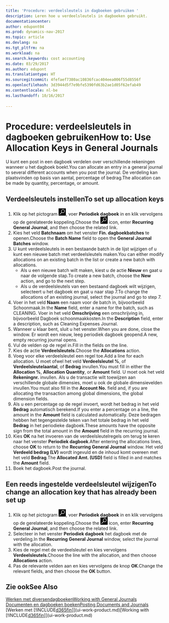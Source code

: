 ```yaml
---
title: 'Procedure: verdeelsleutels in dagboeken gebruiken '
description: Leren hoe u verdeelsleutels in dagboeken gebruikt.
documentationcenter: 
author: edupont04
ms.prod: dynamics-nav-2017
ms.topic: article
ms.devlang: na
ms.tgt_pltfrm: na
ms.workload: na
ms.search.keywords: cost accounting
ms.date: 03/29/2017
ms.author: edupont
ms.translationtype: HT
ms.sourcegitcommit: 4fefaef7380ac10836fcac404eea006f55d8556f
ms.openlocfilehash: 3d3944d5f7e9bfe5390fd63b2ae1d05f62efab49
ms.contentlocale: nl-be
ms.lasthandoff: 10/16/2017

---
```

# <a name="how-to-use-allocation-keys-in-general-journals"></a><span data-ttu-id="1288a-103">Procedure: verdeelsleutels in dagboeken gebruiken</span><span class="sxs-lookup"><span data-stu-id="1288a-103">How to: Use Allocation Keys in General Journals</span></span>
<span data-ttu-id="1288a-104">U kunt een post in een dagboek verdelen over verschillende rekeningen wanneer u het dagboek boekt.</span><span class="sxs-lookup"><span data-stu-id="1288a-104">You can allocate an entry in a general journal to several different accounts when you post the journal.</span></span> <span data-ttu-id="1288a-105">De verdeling kan plaatsvinden op basis van aantal, percentage of bedrag.</span><span class="sxs-lookup"><span data-stu-id="1288a-105">The allocation can be made by quantity, percentage, or amount.</span></span>

## <a name="to-set-up-allocation-keys"></a><span data-ttu-id="1288a-106">Verdeelsleutels instellen</span><span class="sxs-lookup"><span data-stu-id="1288a-106">To set up allocation keys</span></span>
1. <span data-ttu-id="1288a-107">Klik op het pictogram ![Zoeken naar pagina of rapport](media/ui-search/search_small.png "pictogram Zoeken naar pagina of rapport"), voer **Periodiek dagboek** in en klik vervolgens op de gerelateerde koppeling.</span><span class="sxs-lookup"><span data-stu-id="1288a-107">Choose the ![Search for Page or Report](media/ui-search/search_small.png "Search for Page or Report icon") icon, enter **Recurring General Journal**, and then choose the related link.</span></span>
2. <span data-ttu-id="1288a-108">Kies het veld **Batchnaam** om het venster **Fin. dagboekbatches** te openen.</span><span class="sxs-lookup"><span data-stu-id="1288a-108">Choose the **Batch Name** field to open the **General Journal Batches** window.</span></span>
3. <span data-ttu-id="1288a-109">U kunt verdeelsleutels in een bestaande batch in de lijst wijzigen of u kunt een nieuwe batch met verdeelsleutels maken.</span><span class="sxs-lookup"><span data-stu-id="1288a-109">You can either modify allocations on an existing batch in the list or create a new batch with allocations.</span></span>
   * <span data-ttu-id="1288a-110">Als u een nieuwe batch wilt maken, kiest u de actie **Nieuw** en gaat u naar de volgende stap.</span><span class="sxs-lookup"><span data-stu-id="1288a-110">To create a new batch, choose the **New** action, and go to the next step.</span></span>
   * <span data-ttu-id="1288a-111">Als u de verdeelsleutels van een bestaand dagboek wilt wijzigen, selecteert u het dagboek en gaat u naar stap 7.</span><span class="sxs-lookup"><span data-stu-id="1288a-111">To change the allocations of an existing journal, select the journal and go to step 7.</span></span>    
4. <span data-ttu-id="1288a-112">Voer in het veld **Naam** een naam voor de batch in, bijvoorbeeld Schoonmaak.</span><span class="sxs-lookup"><span data-stu-id="1288a-112">In the **Name** field, enter a name for the batch, such as CLEANING.</span></span> <span data-ttu-id="1288a-113">Voer in het veld **Omschrijving** een omschrijving in, bijvoorbeeld Dagboek schoonmaakkosten.</span><span class="sxs-lookup"><span data-stu-id="1288a-113">In the **Description** field, enter a description, such as Cleaning Expenses Journal.</span></span>
5. <span data-ttu-id="1288a-114">Wanneer u klaar bent, sluit u het venster.</span><span class="sxs-lookup"><span data-stu-id="1288a-114">When you are done, close the window.</span></span> <span data-ttu-id="1288a-115">Er wordt een nieuw, leeg periodiek dagboek geopend.</span><span class="sxs-lookup"><span data-stu-id="1288a-115">A new, empty recurring journal opens.</span></span>
6. <span data-ttu-id="1288a-116">Vul de velden op de regel in.</span><span class="sxs-lookup"><span data-stu-id="1288a-116">Fill in the fields on the line.</span></span>
7. <span data-ttu-id="1288a-117">Kies de actie **Verdeelsleutels**.</span><span class="sxs-lookup"><span data-stu-id="1288a-117">Choose the **Allocations** action.</span></span>
8. <span data-ttu-id="1288a-118">Voeg voor elke verdeelsleutel een regel toe.</span><span class="sxs-lookup"><span data-stu-id="1288a-118">Add a line for each allocation.</span></span> <span data-ttu-id="1288a-119">U moet ofwel het veld **Verdeelsleutel %**, of **Verdeelsleutelaantal**, of **Bedrag** invullen.</span><span class="sxs-lookup"><span data-stu-id="1288a-119">You must fill in either the **Allocation %**, **Allocation Quantity**, or **Amount** field.</span></span> <span data-ttu-id="1288a-120">U moet ook het veld **Rekeningnr.** invullen. Als u de transactie wilt toewijzen aan verschillende globale dimensies, moet u ook de globale dimensievelden invullen.</span><span class="sxs-lookup"><span data-stu-id="1288a-120">You must also fill in the **Account No.** field and, if you are allocating the transaction among global dimensions, the global dimension fields.</span></span>
9. <span data-ttu-id="1288a-121">Als u een percentage op de regel invoert, wordt het bedrag in het veld **Bedrag** automatisch berekend.</span><span class="sxs-lookup"><span data-stu-id="1288a-121">If you enter a percentage on a line, the amount in the **Amount** field is calculated automatically.</span></span> <span data-ttu-id="1288a-122">Deze bedragen hebben het tegengestelde teken van het totale bedrag in het veld **Bedrag** in het periodieke dagboek.</span><span class="sxs-lookup"><span data-stu-id="1288a-122">These amounts have the opposite sign from the total amount in the **Amount** field in the recurring journal.</span></span>
10. <span data-ttu-id="1288a-123">Kies **OK** na het invoeren van de verdeelsleutelregels om terug te keren naar het venster **Periodiek dagboek**.</span><span class="sxs-lookup"><span data-stu-id="1288a-123">After entering the allocations lines, choose **OK** to return to the **Recurring General Journal** window.</span></span> <span data-ttu-id="1288a-124">Het veld **Verdeeld bedrag (LV)** wordt ingevuld en de inhoud komt overeen met het veld **Bedrag**.</span><span class="sxs-lookup"><span data-stu-id="1288a-124">The **Allocated Amt. (USD)** field is filled in and matches the **Amount** field.</span></span>
11. <span data-ttu-id="1288a-125">Boek het dagboek.</span><span class="sxs-lookup"><span data-stu-id="1288a-125">Post the journal.</span></span>

## <a name="to-change-an-allocation-key-that-has-already-been-set-up"></a><span data-ttu-id="1288a-126">Een reeds ingestelde verdeelsleutel wijzigen</span><span class="sxs-lookup"><span data-stu-id="1288a-126">To change an allocation key that has already been set up</span></span>
1. <span data-ttu-id="1288a-127">Klik op het pictogram ![Zoeken naar pagina of rapport](media/ui-search/search_small.png "pictogram Zoeken naar pagina of rapport"), voer **Periodiek dagboek** in en klik vervolgens op de gerelateerde koppeling.</span><span class="sxs-lookup"><span data-stu-id="1288a-127">Choose the ![Search for Page or Report](media/ui-search/search_small.png "Search for Page or Report icon") icon, enter **Recurring General Journal**, and then choose the related link.</span></span>
2. <span data-ttu-id="1288a-128">Selecteer in het venster **Periodiek dagboek** het dagboek met de verdeling.</span><span class="sxs-lookup"><span data-stu-id="1288a-128">In the **Recurring General Journal** window, select the journal with the allocation.</span></span>
3. <span data-ttu-id="1288a-129">Kies de regel met de verdeelsleutel en kies vervolgens **Verdeelsleutels**.</span><span class="sxs-lookup"><span data-stu-id="1288a-129">Choose the line with the allocation, and then choose **Allocations** action.</span></span>
4. <span data-ttu-id="1288a-130">Pas de relevante velden aan en kies vervolgens de knop **OK**.</span><span class="sxs-lookup"><span data-stu-id="1288a-130">Change the relevant fields, and then choose the **OK** button.</span></span>

## <a name="see-also"></a><span data-ttu-id="1288a-131">Zie ook</span><span class="sxs-lookup"><span data-stu-id="1288a-131">See Also</span></span>
[<span data-ttu-id="1288a-132">Werken met diversendagboeken</span><span class="sxs-lookup"><span data-stu-id="1288a-132">Working with General Journals</span></span>](ui-work-general-journals.md)  
[<span data-ttu-id="1288a-133">Documenten en dagboeken boeken</span><span class="sxs-lookup"><span data-stu-id="1288a-133">Posting Documents and Journals</span></span>](ui-post-documents-journals.md)  
<span data-ttu-id="1288a-134">[Werken met [!INCLUDE[d365fin](includes/d365fin_md.md)]](ui-work-product.md)</span><span class="sxs-lookup"><span data-stu-id="1288a-134">[Working with [!INCLUDE[d365fin](includes/d365fin_md.md)]](ui-work-product.md)</span></span>

